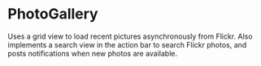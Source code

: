 PhotoGallery
============

Uses a grid view to load recent pictures asynchronously from Flickr. Also implements a search view in the action bar to search Flickr photos, and posts notifications when new photos are available.
